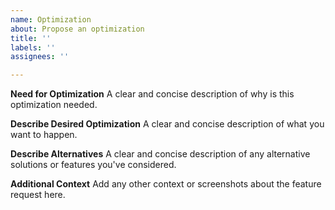 ```yaml
---
name: Optimization
about: Propose an optimization
title: ''
labels: ''
assignees: ''

---
```


**Need for Optimization**
A clear and concise description of why is this optimization needed.

**Describe Desired Optimization**
A clear and concise description of what you want to happen.

**Describe Alternatives**
A clear and concise description of any alternative solutions or features you've considered.

**Additional Context**
Add any other context or screenshots about the feature request here.
